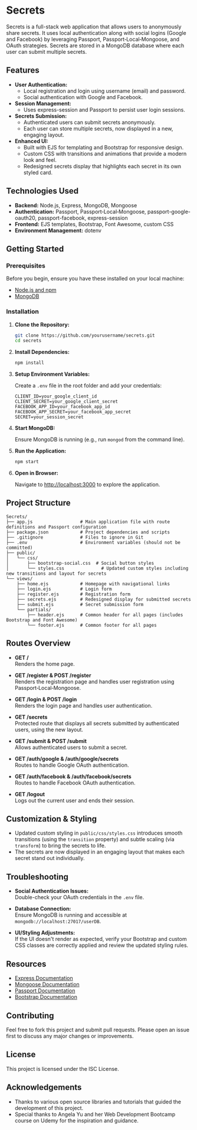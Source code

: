 # Secrets

Secrets is a full-stack web application that allows users to anonymously share secrets. It uses local authentication along with social logins (Google and Facebook) by leveraging Passport, Passport‑Local‑Mongoose, and OAuth strategies. Secrets are stored in a MongoDB database where each user can submit multiple secrets.

## Features

- **User Authentication:**
  - Local registration and login using username (email) and password.
  - Social authentication with Google and Facebook.
- **Session Management:**
  - Uses express-session and Passport to persist user login sessions.
- **Secrets Submission:**
  - Authenticated users can submit secrets anonymously.
  - Each user can store multiple secrets, now displayed in a new, engaging layout.
- **Enhanced UI:**
  - Built with EJS for templating and Bootstrap for responsive design.
  - Custom CSS with transitions and animations that provide a modern look and feel.
  - Redesigned secrets display that highlights each secret in its own styled card.

## Technologies Used

- **Backend:** Node.js, Express, MongoDB, Mongoose
- **Authentication:** Passport, Passport‑Local‑Mongoose, passport-google-oauth20, passport-facebook, express-session
- **Frontend:** EJS templates, Bootstrap, Font Awesome, custom CSS
- **Environment Management:** dotenv

## Getting Started

### Prerequisites

Before you begin, ensure you have these installed on your local machine:
- [Node.js and npm](https://nodejs.org/)
- [MongoDB](https://www.mongodb.com/try/download/community)

### Installation

1. **Clone the Repository:**

   ```sh
   git clone https://github.com/yourusername/secrets.git
   cd secrets
   ```

2. **Install Dependencies:**

   ```sh
   npm install
   ```

3. **Setup Environment Variables:**

   Create a `.env` file in the root folder and add your credentials:

   ```
   CLIENT_ID=your_google_client_id
   CLIENT_SECRET=your_google_client_secret
   FACEBOOK_APP_ID=your_facebook_app_id
   FACEBOOK_APP_SECRET=your_facebook_app_secret
   SECRET=your_session_secret
   ```

4. **Start MongoDB:**

   Ensure MongoDB is running (e.g., run `mongod` from the command line).

5. **Run the Application:**

   ```sh
   npm start
   ```

6. **Open in Browser:**

   Navigate to [http://localhost:3000](http://localhost:3000) to explore the application.

## Project Structure

```
Secrets/
├── app.js                  # Main application file with route definitions and Passport configuration
├── package.json            # Project dependencies and scripts
├── .gitignore              # Files to ignore in Git
├── .env                    # Environment variables (should not be committed)
├── public/                 
│   └── css/                
│       ├── bootstrap-social.css  # Social button styles
│       └── styles.css              # Updated custom styles including new transitions and layout for secrets
└── views/                  
    ├── home.ejs            # Homepage with navigational links
    ├── login.ejs           # Login form
    ├── register.ejs        # Registration form
    ├── secrets.ejs         # Redesigned display for submitted secrets
    ├── submit.ejs          # Secret submission form
    └── partials/           
        ├── header.ejs      # Common header for all pages (includes Bootstrap and Font Awesome)
        └── footer.ejs      # Common footer for all pages
```

## Routes Overview

- **GET /**  
  Renders the home page.
  
- **GET /register & POST /register**  
  Renders the registration page and handles user registration using Passport‑Local‑Mongoose.

- **GET /login & POST /login**  
  Renders the login page and handles user authentication.
  
- **GET /secrets**  
  Protected route that displays all secrets submitted by authenticated users, using the new layout.
  
- **GET /submit & POST /submit**  
  Allows authenticated users to submit a secret.
  
- **GET /auth/google & /auth/google/secrets**  
  Routes to handle Google OAuth authentication.
  
- **GET /auth/facebook & /auth/facebook/secrets**  
  Routes to handle Facebook OAuth authentication.
  
- **GET /logout**  
  Logs out the current user and ends their session.

## Customization & Styling

- Updated custom styling in `public/css/styles.css` introduces smooth transitions (using the `transition` property) and subtle scaling (via `transform`) to bring the secrets to life.
- The secrets are now displayed in an engaging layout that makes each secret stand out individually.

## Troubleshooting

- **Social Authentication Issues:**  
  Double-check your OAuth credentials in the `.env` file.
  
- **Database Connection:**  
  Ensure MongoDB is running and accessible at `mongodb://localhost:27017/userDB`.
  
- **UI/Styling Adjustments:**  
  If the UI doesn't render as expected, verify your Bootstrap and custom CSS classes are correctly applied and review the updated styling rules.

## Resources

- [Express Documentation](https://expressjs.com/)
- [Mongoose Documentation](https://mongoosejs.com/)
- [Passport Documentation](http://www.passportjs.org/docs/)
- [Bootstrap Documentation](https://getbootstrap.com/)

## Contributing

Feel free to fork this project and submit pull requests. Please open an issue first to discuss any major changes or improvements.

## License

This project is licensed under the ISC License.

## Acknowledgements

- Thanks to various open source libraries and tutorials that guided the development of this project.
- Special thanks to Angela Yu and her Web Development Bootcamp course on Udemy for the inspiration and guidance.